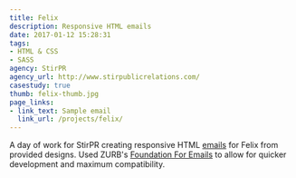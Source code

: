 ```yaml
---
title: Felix
description: Responsive HTML emails
date: 2017-01-12 15:28:31
tags:
- HTML & CSS
- SASS
agency: StirPR
agency_url: http://www.stirpublicrelations.com/
casestudy: true
thumb: felix-thumb.jpg
page_links:
- link_text: Sample email
  link_url: /projects/felix/
---
```

A day of work for StirPR creating responsive HTML [emails](http://localhost:4000/projects/felix/) for Felix from provided designs. Used ZURB's [Foundation For Emails](http://foundation.zurb.com/emails.html) to allow for quicker development and maximum compatibility.

